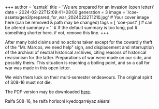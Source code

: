 +++
author = 'ezntek'
title = 'We are prepared for an invasion (open letter)'
date = 2024-02-22T12:09:41+08:00
generation = 3
image = '/coe-assets/gen3/prepared_for_war_20240222T1210.jpg' # Your cover image here (can be removed & path may be changed)
tags = [ 'coe-post' ]            # can be altered
summary = ''                     # If the default summary is too long, put
                                 # something shorter here. if not, remove this line.
+++

After many bold claims and no actions taken except for the cowardly theft of the "Mr. Marcos, we need help" sign, and displacement and interruption of the archival of neutral historical archives, citing reasons of historical revisionism for the latter. Preparations of war were made on our side, and possibly theirs. This situation is reaching a boiling point, and so a call for war was made in this open letter.

We wish them luck on their multi-semester endeavours. The original spirit of S08-16 must not die.

The PDF version may be downloaded [here](/coe-assets/gen3/prepared_for_war_20240222T1210.pdf).

Raifa S08-16, he raifa horïsoni kyedoqarréyaz alésra!
